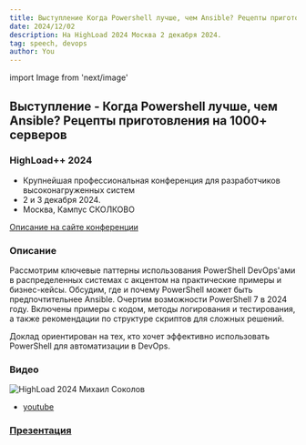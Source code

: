 ```yaml
---
title: Выступление Когда Powershell лучше, чем Ansible? Рецепты приготовления на 1000+ серверов
date: 2024/12/02
description: На HighLoad 2024 Москва 2 декабря 2024.
tag: speech, devops 
author: You
---
```


import Image from 'next/image'

## Выступление - Когда Powershell лучше, чем Ansible? Рецепты приготовления на 1000+ серверов

### HighLoad++ 2024

- Крупнейшая профессиональная конференция для разработчиков высоконагруженных систем  
- 2 и 3 декабря 2024.
- Москва, Кампус СКОЛКОВО

[Описание на сайте конференции](https://highload.ru/moscow/2024/abstracts/12407)

### Описание

Рассмотрим ключевые паттерны использования PowerShell DevOps'ами в распределенных системах с акцентом на практические примеры и бизнес-кейсы. Обсудим, где и почему PowerShell может быть предпочтительнее Ansible. Очертим возможности PowerShell 7 в 2024 году. Включены примеры с кодом, методы логирования и тестирования, а также рекомендации по структуре скриптов для сложных решений.

Доклад ориентирован на тех, кто хочет эффективно использовать PowerShell для автоматизации в DevOps.

### Видео

<Image
  src="/images/highload-2024-sokolov-michael.png"
  alt="HighLoad 2024 Михаил Соколов"
  width={1572}
  height={876}
  priority
  className="next-image"
/>

- [youtube](https://www.youtube.com/watch?v=iVRXxu5bmXE)

### [Презентация](https://disk.yandex.ru/i/niRY__asv8EOVg)
